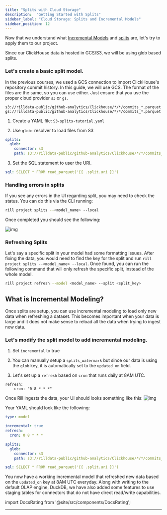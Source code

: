 ```yaml
---
title: "Splits with Cloud Storage"
description:  "Getting Started with Splits"
sidebar_label: "Cloud Storage: Splits and Incremental Models"
sidebar_position: 12
---
```


Now that we understand what [Incremental Models](https://docs.rilldata.com/build/advancedmodels/incremental) and [splits](https://docs.rilldata.com/build/advancedmodels/splits) are, let's try to apply them to our project.

Since our ClickHouse data is hosted in GCS/S3, we will be using glob based splits.

### Let's create a basic split model.
In the previous courses, we used a GCS connection to import ClickHouse's repository commit history. In this guide, we will use GCS. The format of the files are the same, so you can use either. Just ensure that you use the proper cloud provider `s3` or `gs`.

```
s3://rilldata-public/github-analytics/Clickhouse/*/*/commits_*.parquet
gs://rilldata-public/github-analytics/Clickhouse/*/*/commits_*.parquet
```
1. Create a YAML file: `S3-splits-tutorial.yaml`

2. Use `glob:` resolver to load files from S3
```yaml
splits:
  glob:
    connector: s3
    path: s3://rilldata-public/github-analytics/Clickhouse/*/*/commits_*.parquet

```
3. Set the SQL statement to user the URI.
```yaml
sql: SELECT * FROM read_parquet('{{ .split.uri }}')
```

### Handling errors in splits
If you see any errors in the UI regarding split, you may need to check the status. You can do this via the CLI running:
```bash
rill project splits --<model_name> --local
```

Once completed you should see the following:

![img](/img/tutorials/302/splits.png)

### Refreshing Splits 

Let's say a specific split in your model had some formatting issues. After fixing the data, you would need to find the key for the split and run `rill project splits --<model_name> --local`.  Once found, you can run the following command that will only refresh the specific split, instead of the whole model.

```bash
rill project refresh --model <model_name> --split <split_key>
```


## What is Incremental Modeling?
Once splits are setup, you can use incremental modeling to load only new data when refreshing a dataset. This becomes important when your data is large and it does not make sense to reload all the data when trying to ingest new data.

### Let's modify the split model to add incremental modeling.

1. Set `incremental` to true

2. You can manually setup a `splits_watermark` but since our data is using the `glob` key, it is automatically set to the `updated_on` field. 

3. Let's set up a `refresh` based on `cron` that runs daily at 8AM UTC.
```
refresh:
    cron: "0 8 * * *"
```

Once Rill ingests the data, your UI should looks something like this: 
![img](/img/tutorials/302/incremental.png)

Your YAML should look like the following:

```yaml
type: model 

incremental: true 
refresh:
  cron: 0 8 * * *

splits:
  glob:
    connector: s3
    path: s3://rilldata-public/github-analytics/Clickhouse/*/*/commits_*.parquet

sql: SELECT * FROM read_parquet('{{ .split.uri }}')

```

You now have a working incremental model that refreshed new data based on the `updated_on` key at 8AM UTC everyday. Along with writing to the default OLAP engine, DuckDB, we have also added some features to use staging tables for connectors that do not have direct read/write capabilities.

import DocsRating from '@site/src/components/DocsRating';

---
<DocsRating />